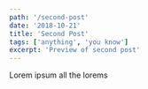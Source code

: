 ```yaml
---
path: '/second-post'
date: '2018-10-21'
title: 'Second Post'
tags: ['anything', 'you know']
excerpt: 'Preview of second post'
---
```


Lorem ipsum all the lorems

